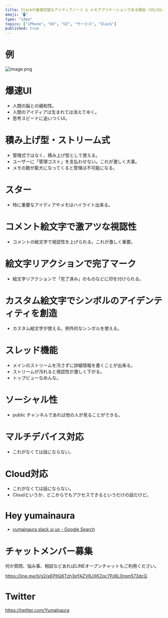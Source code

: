 ```yaml
---
title: Slackが最強完璧なアイディアノート & メモアプリケーションである理由 (UI/UX/アプリケーション論)
emoji: "🖥"
type: "idea"
topics: ["iPhone", "UX", "UI", "サービス", "Slack"]
published: true
---
```



# 例

![image.png](https://qiita-image-store.s3.amazonaws.com/0/89618/8def3644-6a4c-ed50-d0d0-49662cd3e433.png)


# 爆速UI

- 人間の脳との親和性。
- 人間のアイディアは生まれては消えてゆく。
- 思考スピードに追いつくUI。

# 積み上げ型・ストリーム式

- 管理式ではなく、積み上げ型として使える。
- ユーザーに「管理コスト」を支払わせない。これが激しく大事。
- メモの数が膨大になってくると管理は不可能になる。

# スター

- 特に重要なアイディアやメモはハイライト出来る。

# コメント絵文字で激アツな視認性

- コメントの絵文字で視認性を上げられる。これが激しく重要。

# 絵文字リアクションで完了マーク

- 絵文字リアクションで「完了済み」のものなどに印を付けられる。

# カスタム絵文字でシンボルのアイデンティティを創造

- カスタム絵文字が使える。例外的なシンボルを使える。

# スレッド機能

- メインのストリームを汚さずに詳細情報を書くことが出来る。
- ストリームが汚れると視認性が激しく下がる。
- トップビューなめんな。

# ソーシャル性

- public チャンネルであれば他の人が見ることができる。

# マルチデバイス対応

- これがなくては話にならない。

# Cloud対応

- これがなくては話にならない。
- Cloudというか、どこからでもアクセスできるというだけの話だけど。

# Hey yumainaura

- [yumainaura slack ui ux - Google Search](https://www.google.co.jp/search?q=yumainaura+slack+ui+ux&oq=yumainaura+slack+ui+ux&aqs=chrome..69i57j69i60l3j69i64l2.3500j0j7&sourceid=chrome&ie=UTF-8)








<!-- Update From Qiita API -->

# チャットメンバー募集


何か質問、悩み事、相談などあればLINEオープンチャットもご利用ください。

https://line.me/ti/g2/eEPltQ6Tzh3pYAZV8JXKZqc7PJ6L0rpm573dcQ





# Twitter


https://twitter.com/YumaInaura


<!-- Update From Qiita API -->


